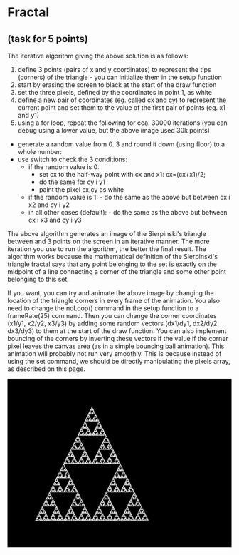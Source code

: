 # Fractal
## (task for 5 points)
The iterative algorithm giving the above solution is as follows:

1. define 3 points (pairs of x and y coordinates) to represent the tips (corners) of the triangle - you can initialize them in the setup function
2. start by erasing the screen to black at the start of the draw function
3. set the three pixels, defined by the coordinates in point 1, as white
4. define a new pair of coordinates (eg. called cx and cy) to represent the current point and set them to the value of the first pair of points (eg. x1 and y1)
5. using a for loop, repeat the following for cca. 30000 iterations (you can debug using a lower value, but the above image used 30k points)
  * generate a random value from 0..3 and round it down (using floor) to a whole number:
  * use switch to check the 3 conditions:
      - if the random value is 0:
           - set cx to the half-way point with cx and x1: cx=(cx+x1)/2;
           - do the same for cy i y1
           - paint the pixel cx,cy as white
     - if the random value is 1:
           - do the same as the above but between cx i x2 and cy i y2
     - in all other cases (default):
           - do the same as the above but between cx i x3 and cy i y3

The above algorithm generates an image of the Sierpinski's triangle between and 3 points on the screen in an iterative manner. 
The more iteration you use to run the algorithm, the better the final result. The algorithm works because the mathematical definition of
the Sierpinski's triangle fractal says that any point belonging to the set is exactly on the midpoint of a line connecting a corner of 
the triangle and some other point belonging to this set.

If you want, you can try and animate the above image by changing the location of the triangle corners in every frame of the animation.
You also need to change the noLoop() command in the setup function to a frameRate(25) command. 
Then you can change the corner coordinates (x1/y1, x2/y2, x3/y3) by adding some random vectors (dx1/dy1, dx2/dy2, dx3/dy3)
to them at the start of the draw function. You can also implement bouncing of the corners by inverting these vectors 
if the value if the corner pixel leaves the canvas area (as in a simple bouncing ball animation). 
This animation will probably not run very smoothly. This is because instead of using the set command, 
we should be directly manipulating the pixels array, as described on this page.

![fractal](Assets/fractal.png)
